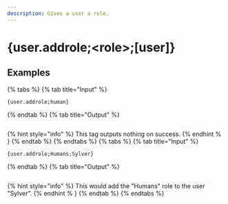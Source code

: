 ```yaml
---
description: Gives a user a role.
---
```

# {user.addrole;&lt;role>;[user]}
## Examples
{% tabs %}
{% tab title="Input" %}
```text
{user.addrole;human}
```
{% endtab %}
{% tab title="Output" %}
```text

```
{% hint style="info" %}
This tag outputs nothing on success.
{% endhint % }
{% endtab %}
{% endtabs %}
{% tabs %}
{% tab title="Input" %}
```text
{user.addrole;Humans;Sylver}
```
{% endtab %}
{% tab title="Output" %}
```text

```
{% hint style="info" %}
This would add the "Humans" role to the user "Sylver".
{% endhint % }
{% endtab %}
{% endtabs %}